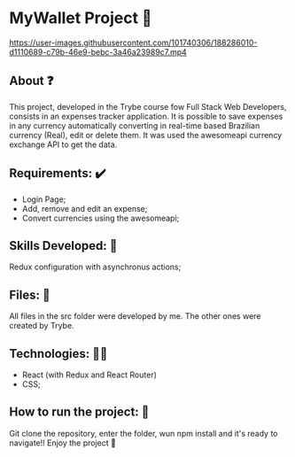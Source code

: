 # MyWallet Project 💸

https://user-images.githubusercontent.com/101740306/188286010-d1110689-c79b-46e9-bebc-3a46a23989c7.mp4

## About ❓
  This project, developed in the Trybe course fow Full Stack Web Developers, consists in an expenses tracker application. It is possible to save expenses in any currency automatically converting in real-time based Brazilian currency (Real), edit or delete them. It was used the awesomeapi currency exchange API to get the data.
  
## Requirements: ✔️
 - Login Page;
 - Add, remove and edit an expense;
 - Convert currencies using the awesomeapi;
 
## Skills Developed: 🧠
 Redux configuration with asynchronus actions;
 
## Files: 📄
   All files in the src folder were developed by me. The other ones were created by Trybe.

## Technologies: 👩‍💻
  - React (with Redux and React Router)
  - CSS;

## How to run the project: 👀
  Git clone the repository, enter the folder, wun npm install and it's ready to navigate!! Enjoy the project 💚
